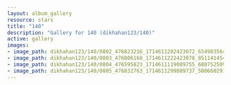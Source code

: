 ```yaml
---
layout: album_gallery
resource: stars
title: "140"
description: "Gallery for 140 (dikhahan123/140)"
active: gallery
images:
- image_path: dikhahan123/140/0802_476823216_1714611282423072_6549835648695825981_n.jpg
- image_path: dikhahan123/140/0803_476806168_1714611222423078_8511414544333619761_n.jpg
- image_path: dikhahan123/140/0804_476595823_1714611119089755_6807525092208965706_n.jpg
- image_path: dikhahan123/140/0805_476832763_1714611299089737_5006602912074072837_n.jpg
---
```

